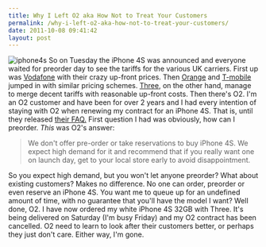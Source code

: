 ```yaml
---
title: Why I Left O2 aka How Not to Treat Your Customers
permalink: /why-i-left-o2-aka-how-not-to-treat-your-customers/
date: 2011-10-08 09:41:42
layout: post
---
```


![iphone4s](http://therobb.com/wp-content/uploads/2011-10-step0-iphone4s-gallery-image4.png) So on Tuesday the iPhone 4S was announced and everyone waited for preorder day to see the tariffs for the various UK carriers. First up was [Vodafone](http://www.vodafone.co.uk/brands/iphone/pay-monthly-iphone/index.htm) with their crazy up-front prices. Then [Orange](http://shop.orange.co.uk/newiphone?WT.mc_id=ON_OUK_P_NEWiPhonePR_&WT.tsrc=Portal) and [T-mobile](http://www.t-mobile.co.uk/shop/pay-monthly/iphone-4s-32gb-white/mobile-tariffs/) jumped in with similar pricing schemes. [Three](http://www.three.co.uk/Phones/Preorder), on the other hand, manage to merge decent tariffs with reasonable up-front costs. Then there's O2.  I'm an O2 customer and have been for over 2 years and I had every intention of staying with O2 when renewing my contract for an iPhone 4S. That is, until they released [their FAQ.](http://www.o2.co.uk/iphone/topfaqs) First question I had was obviously, how can I preorder. _This_ was O2's answer: 

> We don't offer pre-order or take reservations to buy iPhone 4S. We expect high demand for it and recommend that if you really want one on launch day, get to your local store early to avoid disappointment. 

So you expect high demand, but you won't let anyone preorder? What about existing customers? Makes no difference. No one can order, preorder or even reserve an iPhone 4S. You want me to queue up for an undefined amount of time, with no guarantee that you'll have the model I want? Well done, O2. I have now ordered my white iPhone 4S 32GB with Three. It's being delivered on Saturday (I'm busy Friday) and my O2 contract has been cancelled. O2 need to learn to look after their customers better, or perhaps they just don't care. Either way, I'm gone.